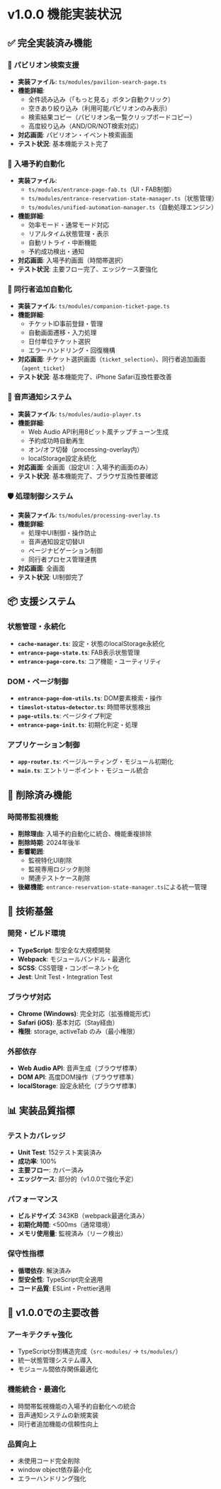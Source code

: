 # v1.0.0 機能実装状況

## ✅ 完全実装済み機能

### 🏢 パビリオン検索支援
- **実装ファイル**: `ts/modules/pavilion-search-page.ts`
- **機能詳細**:
  - 全件読み込み（「もっと見る」ボタン自動クリック）
  - 空きあり絞り込み（利用可能パビリオンのみ表示）
  - 検索結果コピー（パビリオン名一覧クリップボードコピー）
  - 高度絞り込み（AND/OR/NOT検索対応）
- **対応画面**: パビリオン・イベント検索画面
- **テスト状況**: 基本機能テスト完了

### 🎫 入場予約自動化
- **実装ファイル**: 
  - `ts/modules/entrance-page-fab.ts`（UI・FAB制御）
  - `ts/modules/entrance-reservation-state-manager.ts`（状態管理）
  - `ts/modules/unified-automation-manager.ts`（自動処理エンジン）
- **機能詳細**:
  - 効率モード・通常モード対応
  - リアルタイム状態管理・表示
  - 自動リトライ・中断機能
  - 予約成功検出・通知
- **対応画面**: 入場予約画面（時間帯選択）
- **テスト状況**: 主要フロー完了、エッジケース要強化

### 👥 同行者追加自動化
- **実装ファイル**: `ts/modules/companion-ticket-page.ts`
- **機能詳細**:
  - チケットID事前登録・管理
  - 自動画面遷移・入力処理
  - 日付単位チケット選択
  - エラーハンドリング・回復機構
- **対応画面**: チケット選択画面（`ticket_selection`）、同行者追加画面（`agent_ticket`）
- **テスト状況**: 基本機能完了、iPhone Safari互換性要改善

### 🎵 音声通知システム
- **実装ファイル**: `ts/modules/audio-player.ts`
- **機能詳細**:
  - Web Audio API利用8ビット風チップチューン生成
  - 予約成功時自動再生
  - オン/オフ切替（processing-overlay内）
  - localStorage設定永続化
- **対応画面**: 全画面（設定UI：入場予約画面のみ）
- **テスト状況**: 基本機能完了、ブラウザ互換性要確認

### 🛡️ 処理制御システム
- **実装ファイル**: `ts/modules/processing-overlay.ts`
- **機能詳細**:
  - 処理中UI制御・操作防止
  - 音声通知設定切替UI
  - ページナビゲーション制御
  - 同行者プロセス管理連携
- **対応画面**: 全画面
- **テスト状況**: UI制御完了

## 📦 支援システム

### 状態管理・永続化
- **`cache-manager.ts`**: 設定・状態のlocalStorage永続化
- **`entrance-page-state.ts`**: FAB表示状態管理
- **`entrance-page-core.ts`**: コア機能・ユーティリティ

### DOM・ページ制御
- **`entrance-page-dom-utils.ts`**: DOM要素検索・操作
- **`timeslot-status-detector.ts`**: 時間帯状態検出
- **`page-utils.ts`**: ページタイプ判定
- **`entrance-page-init.ts`**: 初期化判定・処理

### アプリケーション制御
- **`app-router.ts`**: ページルーティング・モジュール初期化
- **`main.ts`**: エントリーポイント・モジュール統合

## 🚫 削除済み機能

### 時間帯監視機能
- **削除理由**: 入場予約自動化に統合、機能重複排除
- **削除時期**: 2024年後半
- **影響範囲**: 
  - 監視特化UI削除
  - 監視専用ロジック削除
  - 関連テストケース削除
- **後継機能**: `entrance-reservation-state-manager.ts`による統一管理

## 🔧 技術基盤

### 開発・ビルド環境
- **TypeScript**: 型安全な大規模開発
- **Webpack**: モジュールバンドル・最適化
- **SCSS**: CSS管理・コンポーネント化
- **Jest**: Unit Test・Integration Test

### ブラウザ対応
- **Chrome (Windows)**: 完全対応（拡張機能形式）
- **Safari (iOS)**: 基本対応（Stay経由）
- **権限**: storage, activeTab のみ（最小権限）

### 外部依存
- **Web Audio API**: 音声生成（ブラウザ標準）
- **DOM API**: 高度DOM操作（ブラウザ標準）
- **localStorage**: 設定永続化（ブラウザ標準）

## 📊 実装品質指標

### テストカバレッジ
- **Unit Test**: 152テスト実装済み
- **成功率**: 100%
- **主要フロー**: カバー済み
- **エッジケース**: 部分的（v1.0.0で強化予定）

### パフォーマンス
- **ビルドサイズ**: 343KB（webpack最適化済み）
- **初期化時間**: <500ms（通常環境）
- **メモリ使用量**: 監視済み（リーク検出）

### 保守性指標
- **循環依存**: 解決済み
- **型安全性**: TypeScript完全適用
- **コード品質**: ESLint・Prettier適用

## 🎯 v1.0.0での主要改善

### アーキテクチャ強化
- TypeScript分割構造完成（`src-modules/` → `ts/modules/`）
- 統一状態管理システム導入
- モジュール間依存関係最適化

### 機能統合・最適化
- 時間帯監視機能の入場予約自動化への統合
- 音声通知システムの新規実装
- 同行者追加機能の信頼性向上

### 品質向上
- 未使用コード完全削除
- window object依存最小化
- エラーハンドリング強化